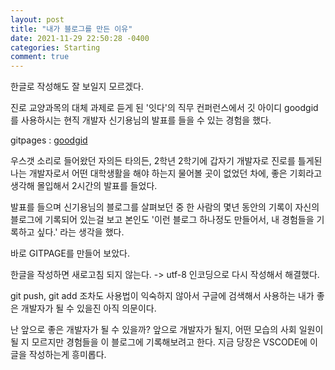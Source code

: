```yaml
---
layout: post
title: "내가 블로그를 만든 이유"
date: 2021-11-29 22:50:28 -0400
categories: Starting
comment: true
---
```

한글로 작성해도 잘 보일지 모르겠다.

진로 교양과목의 대체 과제로 듣게 된 '잇다'의 직무 컨퍼런스에서
깃 아이디 goodgid 를 사용하시는 현직 개발자 신기용님의 발표를 들을 수 있는 경험을 했다.

gitpages : [goodgid]

우스갯 소리로 들어왔던 
자의든 타의든, 2학년 2학기에 갑자기 개발자로 진로를 틀게된 나는
개발자로서 어떤 대학생활을 해야 하는지 물어볼 곳이 없었던 차에, 좋은 기회라고 생각해 몰입해서 2시간의 발표를 들었다.

발표를 들으며 신기용님의 블로그를 살펴보던 중 
한 사람의 몇년 동안의 기록이 자신의 블로그에 기록되어 있는걸 보고
본인도 '이런 블로그 하나정도 만들어서, 내 경험들을 기록하고 싶다.' 라는 생각을 했다.

바로 GITPAGE를 만들어 보았다.

한글을 작성하면 새로고침 되지 않는다.
-> utf-8 인코딩으로 다시 작성해서 해결했다.

git push, git add 조차도 사용법이 익숙하지 않아서 구글에 검색해서 사용하는 내가 좋은 개발자가 될 수 있을진 아직 의문이다.


난 앞으로 좋은 개발자가 될 수 있을까?
앞으로 개발자가 될지, 어떤 모습의 사회 일원이 될 지 모르지만
경험들을 이 블로그에 기록해보려고 한다.
지금 당장은 VSCODE에 이 글을 작성하는게 흥미롭다.

[goodgid]: https://goodgid.github.io/